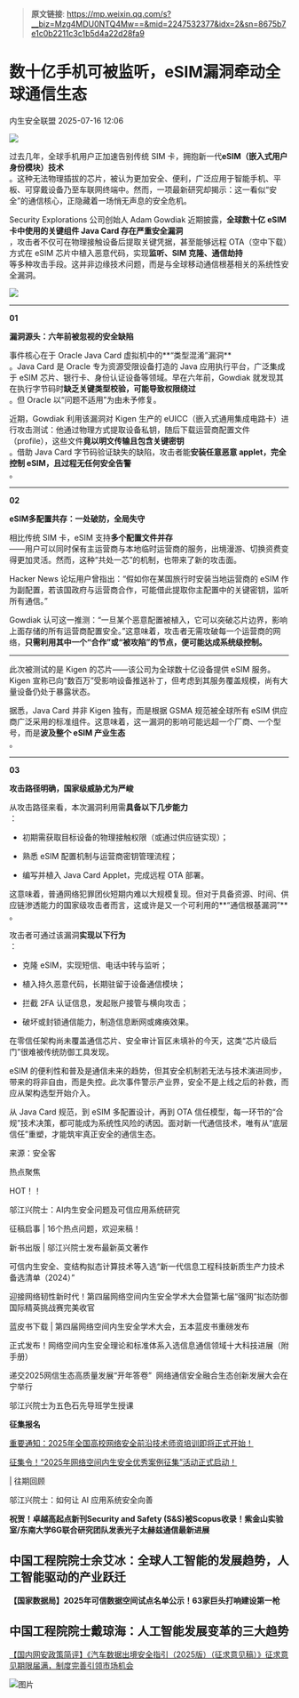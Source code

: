 > **原文链接**: https://mp.weixin.qq.com/s?__biz=Mzg4MDU0NTQ4Mw==&mid=2247532377&idx=2&sn=8675b7e1c0b2211c3c1b5d4a22d28fa9

#  数十亿手机可被监听，eSIM漏洞牵动全球通信生态  
 内生安全联盟   2025-07-16 12:06  
  
![](https://mmbiz.qpic.cn/mmbiz_gif/jRRfTC292pVv89tczkSozULbH4SN4iadBWLfHDiabmT1kfJhLAGmibdNDw0BSicTRias1D3X2aia89QgZInR0TrFmqicQ/640?wx_fmt=gif&from=appmsg "")  
  
过去几年，全球手机用户正加速告别传统 SIM 卡，拥抱新一代**eSIM（嵌入式用户身份模块）技术**  
。这种无法物理插拔的芯片，被认为更加安全、便利，广泛应用于智能手机、平板、可穿戴设备乃至车联网终端中。然而，一项最新研究却揭示：这一看似“安全”的通信核心，正隐藏着一场悄无声息的安全危机。  
  
  
Security Explorations 公司创始人 Adam Gowdiak 近期披露，**全球数十亿 eSIM 卡中使用的关键组件 Java Card 存在严重安全漏洞**  
，攻击者不仅可在物理接触设备后提取关键凭据，甚至能够远程 OTA（空中下载）方式在 eSIM 芯片中植入恶意代码，实现**监听、SIM 克隆、通信劫持**  
等多种攻击手段。这并非边缘技术问题，而是与全球移动通信根基相关的系统性安全漏洞。  
  
  
![](https://mmbiz.qpic.cn/sz_mmbiz_png/Ok4fxxCpBb4ZlVOZhMsM6ibGRbzvicWk5tGbmHDHfhtPDNrgh7JPwYiacMNoCYVvpcGdXMHKo9gdXt9mB8oG3NZGw/640?wx_fmt=png&from=appmsg&tp=wxpic&wxfrom=5&wx_lazy=1 "")  
  
****  
**01**  
  
**漏洞源头：六年前被忽视的安全缺陷**  
  
  
事件核心在于 Oracle Java Card 虚拟机中的**“类型混淆”漏洞**  
。Java Card 是 Oracle 专为资源受限设备打造的 Java 应用执行平台，广泛集成于 eSIM 芯片、银行卡、身份认证设备等领域。早在六年前，Gowdiak 就发现其在执行字节码时**缺乏关键类型校验，可能导致权限绕过**  
。但 Oracle 以“问题不适用”为由未予修复。  
  
  
近期，Gowdiak 利用该漏洞对 Kigen 生产的 eUICC（嵌入式通用集成电路卡）进行攻击测试：他通过物理方式提取设备私钥，随后下载运营商配置文件（profile），这些文件**竟以明文传输且包含关键密钥**  
。借助 Java Card 字节码验证缺失的缺陷，攻击者能**安装任意恶意 applet，完全控制 eSIM，且过程无任何安全告警**  
。  
  
****  
**02**  
  
**eSIM多配置共存：一处破防，全局失守**  
  
  
相比传统 SIM 卡，eSIM 支持**多个配置文件并存**  
——用户可以同时保有主运营商与本地临时运营商的服务，出境漫游、切换资费变得更加灵活。然而，这种“共处一芯”的机制，也带来了新的攻击面。  
  
  
Hacker News 论坛用户曾指出：“假如你在某国旅行时安装当地运营商的 eSIM 作为副配置，若该国政府与运营商合作，可能借此提取你主配置中的关键密钥，监听所有通信。”  
  
  
Gowdiak 认可这一推测：“一旦某个恶意配置被植入，它可以突破芯片边界，影响上面存储的所有运营商配置安全。”这意味着，攻击者无需攻破每一个运营商的网络，**只需利用其中一个“合作”或“被攻陷”的节点，便可能达成系统级控制。**  
  
****  
此次被测试的是 Kigen 的芯片——该公司为全球数十亿设备提供 eSIM 服务。Kigen 宣称已向“数百万”受影响设备推送补丁，但考虑到其服务覆盖规模，尚有大量设备仍处于暴露状态。  
  
  
据悉，Java Card 并非 Kigen 独有，而是根据 GSMA 规范被全球所有 eSIM 供应商广泛采用的标准组件。这意味着，这一漏洞的影响可能远超一个厂商、一个型号，而是**波及整个 eSIM 产业生态**  
。  
  
****  
**03**  
  
**攻击路径明确，国家级威胁尤为严峻**  
  
  
从攻击路径来看，本次漏洞利用需**具备以下几步能力**  
：  
  
- 初期需获取目标设备的物理接触权限（或通过供应链实现）；  
  
- 熟悉 eSIM 配置机制与运营商密钥管理流程；  
  
- 编写并植入 Java Card Applet，完成远程 OTA 部署。  
  
这意味着，普通网络犯罪团伙短期内难以大规模复现。但对于具备资源、时间、供应链渗透能力的国家级攻击者而言，这或许是又一个可利用的**“通信根基漏洞”**  
。  
  
  
攻击者可通过该漏洞**实现以下行为**  
：  
  
- 克隆 eSIM，实现短信、电话中转与监听；  
  
- 植入持久恶意代码，长期驻留于设备通信模块；  
  
- 拦截 2FA 认证信息，发起账户接管与横向攻击；  
  
- 破坏或封锁通信能力，制造信息断网或瘫痪效果。  
  
在零信任架构尚未覆盖通信芯片、安全审计盲区未填补的今天，这类“芯片级后门”很难被传统防御工具发现。  
  
  
eSIM 的便利性和普及是通信未来的趋势，但其安全机制若无法与技术演进同步，带来的将非自由，而是失控。此次事件警示产业界，安全不是上线之后的补救，而应从架构选型开始介入。  
  
  
从 Java Card 规范，到 eSIM 多配置设计，再到 OTA 信任模型，每一环节的“合规”技术决策，都可能成为系统性风险的诱因。面对新一代通信技术，唯有从“底层信任”重塑，才能筑牢真正安全的通信生态。  
  
  
  
来源：安全客  
  
  
  
  
热点聚焦  
  
HOT！！  
  
邬江兴院士：AI内生安全问题及可信应用系统研究  
  
征稿启事 | 16个热点问题，欢迎来稿！  
  
新书出版 | 邬江兴院士发布最新英文著作  
  
可信内生安全、变结构拟态计算技术等入选“新一代信息工程科技新质生产力技术备选清单（2024）”  
  
迎接网络韧性新时代！第四届网络空间内生安全学术大会暨第七届“强网”拟态防御国际精英挑战赛完美收官  
  
蓝皮书下载 | 第四届网络空间内生安全学术大会，五本蓝皮书重磅发布  
  
正式发布！网络空间内生安全理论和标准体系入选信息通信领域十大科技进展（附手册）  
  
递交2025网信生态高质量发展“开年答卷”  网络通信安全融合生态创新发展大会在宁举行  
  
邬江兴院士为五色石先导班学生授课  
  
  
**征集报名**  
  
  
  
[重要通知：2025年全国高校网络安全前沿技术师资培训即将正式开始！](https://mp.weixin.qq.com/s?__biz=Mzg4MDU0NTQ4Mw==&mid=2247532075&idx=1&sn=2e9ed7b913b0af775216e257b486e439&scene=21&token=2060297392&lang=zh_CN#wechat_redirect)  
  
  
  
[征集令！“2025年网络空间内生安全优秀案例征集”活动正式启动！](https://mp.weixin.qq.com/s?__biz=Mzg4MDU0NTQ4Mw==&mid=2247532036&idx=1&sn=fb743ddeedecf357810ece63b028ffd9&scene=21#wechat_redirect)  
  
  
  
| 往期回顾  
  
邬江兴院士：如何让 AI 应用系统安全向善  
  
**祝贺！卓越高起点新刊Security and Safety (S&S)被Scopus收录！紫金山实验室/东南大学6G联合研究团队发表光子太赫兹通信最新进展**  
  
## 中国工程院院士余艾冰：全球人工智能的发展趋势，人工智能驱动的产业跃迁  
  
  
**【国家数据局】2025年可信数据空间试点名单公示！63家巨头打响建设第一枪**  
  
## 中国工程院院士戴琼海：人工智能发展变革的三大趋势  
  
  
[【国内网安政策简评】《汽车数据出境安全指引（2025版）（征求意见稿）》征求意见期限届满，制度完善引领市场机会](https://mp.weixin.qq.com/s?__biz=Mzg4MDU0NTQ4Mw==&mid=2247532373&idx=1&sn=76f3ad8b49c46a2807fd20bac606d85e&scene=21#wechat_redirect)  
  
  
![图片](https://mmbiz.qpic.cn/mmbiz_gif/jRRfTC292pXGqHBACsK1cVtpyTB5F8VFsEY3paWnfS3dichupP4OknoSrNN3c6YviaDsLwKnfHwj1OibB7lWFvbibQ/640?wx_fmt=gif&wxfrom=5&wx_lazy=1&tp=webp "")  
  
  
